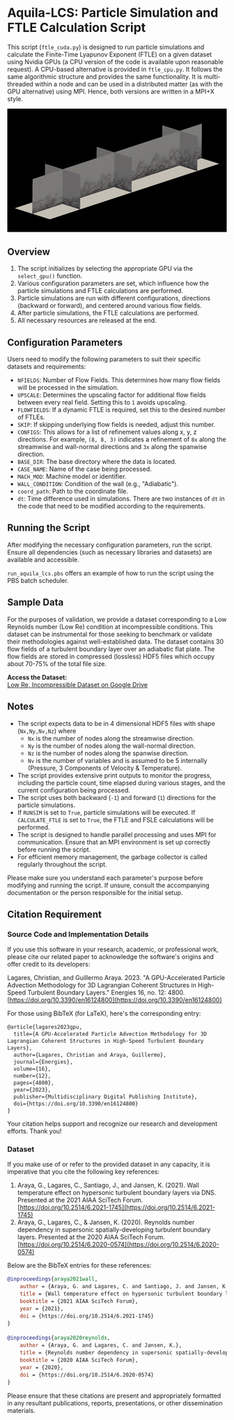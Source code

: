 # Aquila-LCS: Particle Simulation and FTLE Calculation Script

This script (`ftle_cuda.py`) is designed to run particle simulations and calculate the Finite-Time Lyapunov Exponent (FTLE) on a given dataset using Nvidia GPUs (a CPU version of the code is available upon reasonable request). A CPU-based alternative is provided in `ftle_cpu.py`. It follows the same algorithmic structure and provides the same functionality. It is multi-threaded within a node and can be used in a distributed matter (as with the GPU alternative) using MPI. Hence, both versions are written in a MPI+X style.

![](ezgif-3-4886cf01cd.gif)

## Overview

1. The script initializes by selecting the appropriate GPU via the `select_gpu()` function.
2. Various configuration parameters are set, which influence how the particle simulations and FTLE calculations are performed.
3. Particle simulations are run with different configurations, directions (backward or forward), and centered around various flow fields.
4. After particle simulations, the FTLE calculations are performed.
5. All necessary resources are released at the end.

## Configuration Parameters

Users need to modify the following parameters to suit their specific datasets and requirements:

- `NFIELDS`: Number of Flow Fields. This determines how many flow fields will be processed in the simulation.
- `UPSCALE`: Determines the upscaling factor for additional flow fields between every real field. Setting this to `1` avoids upscaling.
- `FLOWFIELDS`: If a dynamic FTLE is required, set this to the desired number of FTLEs.
- `SKIP`: If skipping underlying flow fields is needed, adjust this number.
- `CONFIGS`: This allows for a list of refinement values along x, y, z directions. For example, `(8, 8, 3)` indicates a refinement of `8x` along the streamwise and wall-normal directions and `3x` along the spanwise direction.
- `BASE_DIR`: The base directory where the data is located.
- `CASE_NAME`: Name of the case being processed.
- `MACH_MOD`: Machine model or identifier.
- `WALL_CONDITION`: Condition of the wall (e.g., "Adiabatic").
- `coord_path`: Path to the coordinate file.
- `dt`: Time difference used in simulations. There are two instances of `dt` in the code that need to be modified according to the requirements.

## Running the Script

After modifying the necessary configuration parameters, run the script. Ensure all dependencies (such as necessary libraries and datasets) are available and accessible.

`run_aquila_lcs.pbs` offers an example of how to run the script using the PBS batch scheduler.

## Sample Data

For the purposes of validation, we provide a dataset corresponding to a Low Reynolds number (Low Re) condition at incompressible conditions. This dataset can be instrumental for those seeking to benchmark or validate their methodologies against well-established data. The dataset contains 30 flow fields of a turbulent boundary layer over an adiabatic flat plate. The flow fields are stored in compressed (lossless) HDF5 files which occupy about 70-75% of the total file size.


**Access the Dataset:**  
[Low Re, Incompressible Dataset on Google Drive](https://drive.google.com/drive/folders/10eom_FFoH_UL_jPmKpshCUYlAYnfWPeX?usp=share_link)


## Notes

- The script expects data to be in 4 dimensional HDF5 files with shape (`Nx,Ny,Nv,Nz`) where
  * `Nx` is the number of nodes along the streamwise direction.
  * `Ny` is the number of nodes along the wall-normal direction.
  * `Nz` is the number of nodes along the spanwise direction.
  * `Nv` is the number of variables and is assumed to be 5 internally (Pressure, 3 Components of Velocity & Temperature).
- The script provides extensive print outputs to monitor the progress, including the particle count, time elapsed during various stages, and the current configuration being processed.
- The script uses both backward (`-1`) and forward (`1`) directions for the particle simulations.
- If `RUNSIM` is set to `True`, particle simulations will be executed. If `CALCULATE_FTLE` is set to `True`, the FTLE and FSLE calculations will be performed.
- The script is designed to handle parallel processing and uses MPI for communication. Ensure that an MPI environment is set up correctly before running the script.
- For efficient memory management, the garbage collector is called regularly throughout the script.

Please make sure you understand each parameter's purpose before modifying and running the script. If unsure, consult the accompanying documentation or the person responsible for the initial setup.

## Citation Requirement
### Source Code and Implementation Details
If you use this software in your research, academic, or professional work, please cite our related paper to acknowledge the software's origins and offer credit to its developers:

Lagares, Christian, and Guillermo Araya. 2023. "A GPU-Accelerated Particle Advection Methodology for 3D Lagrangian Coherent Structures in High-Speed Turbulent Boundary Layers." Energies 16, no. 12: 4800. [https://doi.org/10.3390/en16124800](https://doi.org/10.3390/en16124800)

For those using BibTeX (for LaTeX), here's the corresponding entry:

```
@article{lagares2023gpu,
  title={A GPU-Accelerated Particle Advection Methodology for 3D Lagrangian Coherent Structures in High-Speed Turbulent Boundary Layers},
  author={Lagares, Christian and Araya, Guillermo},
  journal={Energies},
  volume={16},
  number={12},
  pages={4800},
  year={2023},
  publisher={Multidisciplinary Digital Publishing Institute},
  doi={https://doi.org/10.3390/en16124800}
}
```

Your citation helps support and recognize our research and development efforts. Thank you!

### Dataset

If you make use of or refer to the provided dataset in any capacity, it is imperative that you cite the following key references:

1. Araya, G., Lagares, C., Santiago, J., and Jansen, K. (2021). Wall temperature effect on hypersonic turbulent boundary layers via DNS. Presented at the 2021 AIAA SciTech Forum. [https://doi.org/10.2514/6.2021-1745](https://doi.org/10.2514/6.2021-1745)
2. Araya, G., Lagares, C., & Jansen, K. (2020). Reynolds number dependency in supersonic spatially-developing turbulent boundary layers. Presented at the 2020 AIAA SciTech Forum. [https://doi.org/10.2514/6.2020-0574](https://doi.org/10.2514/6.2020-0574)

Below are the BibTeX entries for these references:

```bibtex
@inproceedings{araya2021wall,
    author = {Araya, G. and Lagares, C. and Santiago, J. and Jansen, K.},
    title = {Wall temperature effect on hypersonic turbulent boundary layers via DNS},
    booktitle = {2021 AIAA SciTech Forum},
    year = {2021},
    doi = {https://doi.org/10.2514/6.2021-1745}
}

@inproceedings{araya2020reynolds,
    author = {Araya, G. and Lagares, C. and Jansen, K.},
    title = {Reynolds number dependency in supersonic spatially-developing turbulent boundary layers},
    booktitle = {2020 AIAA SciTech Forum},
    year = {2020},
    doi = {https://doi.org/10.2514/6.2020-0574}
}
```

Please ensure that these citations are present and appropriately formatted in any resultant publications, reports, presentations, or other dissemination materials.


